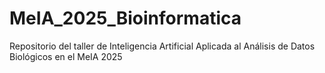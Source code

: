 # MeIA_2025_Bioinformatica
Repositorio del taller de Inteligencia Artificial Aplicada al Análisis de Datos Biológicos en el MeIA 2025
